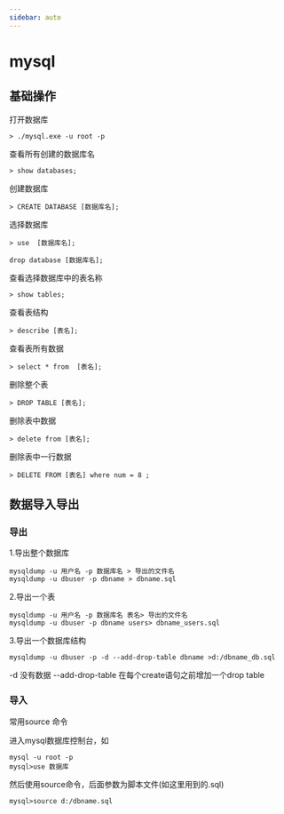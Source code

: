 ```yaml
---
sidebar: auto
---
```


# mysql

## 基础操作

打开数据库
```
> ./mysql.exe -u root -p
```

查看所有创建的数据库名
```
> show databases;
```

创建数据库
```
> CREATE DATABASE [数据库名];
```

选择数据库
```
> use  [数据库名];
```

```
drop database [数据库名];
```

查看选择数据库中的表名称
```
> show tables;
```

查看表结构
```
> describe [表名];
```


查看表所有数据
```
> select * from  [表名];
```

删除整个表
```
> DROP TABLE [表名];
```

删除表中数据
```
> delete from [表名];
```

删除表中一行数据
```
> DELETE FROM [表名] where num = 8 ;
```


## 数据导入导出

### 导出
1.导出整个数据库
```
mysqldump -u 用户名 -p 数据库名 > 导出的文件名
mysqldump -u dbuser -p dbname > dbname.sql
```
   

2.导出一个表
```
mysqldump -u 用户名 -p 数据库名 表名> 导出的文件名
mysqldump -u dbuser -p dbname users> dbname_users.sql
```

3.导出一个数据库结构
```
mysqldump -u dbuser -p -d --add-drop-table dbname >d:/dbname_db.sql
```
-d 没有数据 --add-drop-table 在每个create语句之前增加一个drop table

### 导入

常用source 命令

进入mysql数据库控制台，如
```
mysql -u root -p
mysql>use 数据库
```
然后使用source命令，后面参数为脚本文件(如这里用到的.sql)
```
mysql>source d:/dbname.sql
```

